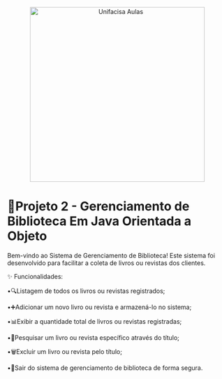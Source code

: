 <p align="center">
  <img src="https://github.com/user-attachments/assets/f4bb578a-c54b-414d-ba8c-7ef492b1f38a" alt="Unifacisa Aulas" width="400" />
</p>


# 📢Projeto 2 - Gerenciamento de Biblioteca Em Java Orientada a Objeto
Bem-vindo ao Sistema de Gerenciamento de Biblioteca! Este sistema foi desenvolvido para facilitar a coleta de livros ou revistas dos clientes.

✨ Funcionalidades:

•🔍Listagem de todos os livros ou revistas registrados;

•➕Adicionar um novo livro ou revista e armazená-lo no sistema;

•📊Exibir a quantidade total de livros ou revistas registradas;

•🔎Pesquisar um livro ou revista específico através do título;

•🗑️Excluir um livro ou revista pelo título;

•🚪Sair do sistema de gerenciamento de biblioteca de forma segura.

